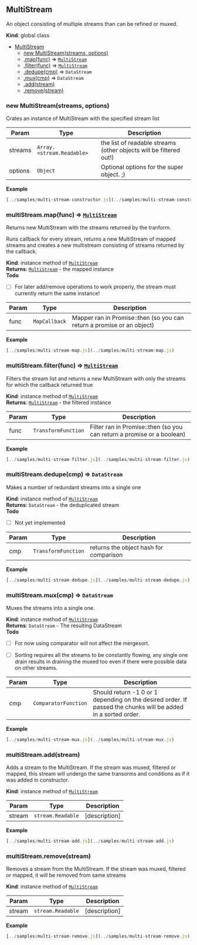 <a name="MultiStream"></a>

## MultiStream
An object consisting of multiple streams than can be refined or muxed.

**Kind**: global class  

* [MultiStream](#MultiStream)
    * [new MultiStream(streams, options)](#new_MultiStream_new)
    * [.map(func)](#MultiStream+map) ⇒ <code>[MultiStream](#MultiStream)</code>
    * [.filter(func)](#MultiStream+filter) ⇒ <code>[MultiStream](#MultiStream)</code>
    * [.dedupe(cmp)](#MultiStream+dedupe) ⇒ <code>DataStream</code>
    * [.mux(cmp)](#MultiStream+mux) ⇒ <code>DataStream</code>
    * [.add(stream)](#MultiStream+add)
    * [.remove(stream)](#MultiStream+remove)

<a name="new_MultiStream_new"></a>

### new MultiStream(streams, options)
Crates an instance of MultiStream with the specified stream list


| Param | Type | Description |
| --- | --- | --- |
| streams | <code>Array.&lt;stream.Readable&gt;</code> | the list of readable streams (other                                     objects will be filtered out!) |
| options | <code>Object</code> | Optional options for the super object. ;) |

**Example**  
```js
[../samples/multi-stream-constructor.js](../samples/multi-stream-constructor.js)
```
<a name="MultiStream+map"></a>

### multiStream.map(func) ⇒ <code>[MultiStream](#MultiStream)</code>
Returns new MultiStream with the streams returned by the tranform.Runs callback for every stream, returns a new MultiStream of mappedstreams and creates a new multistream consisting of streams returnedby the callback.

**Kind**: instance method of <code>[MultiStream](#MultiStream)</code>  
**Returns**: <code>[MultiStream](#MultiStream)</code> - the mapped instance  
**Todo**

- [ ] For later add/remove operations to work properly, the stream mustcurrently return the same instance!


| Param | Type | Description |
| --- | --- | --- |
| func | <code>MapCallback</code> | Mapper ran in Promise::then (so you can                                  return a promise or an object) |

**Example**  
```js
[../samples/multi-stream-map.js](../samples/multi-stream-map.js)
```
<a name="MultiStream+filter"></a>

### multiStream.filter(func) ⇒ <code>[MultiStream](#MultiStream)</code>
Filters the stream list and returns a new MultiStream with only thestreams for which the callback returned true

**Kind**: instance method of <code>[MultiStream](#MultiStream)</code>  
**Returns**: <code>[MultiStream](#MultiStream)</code> - the filtered instance  

| Param | Type | Description |
| --- | --- | --- |
| func | <code>TransformFunction</code> | Filter ran in Promise::then (so you can                                  return a promise or a boolean) |

**Example**  
```js
[../samples/multi-stream-filter.js](../samples/multi-stream-filter.js)
```
<a name="MultiStream+dedupe"></a>

### multiStream.dedupe(cmp) ⇒ <code>DataStream</code>
Makes a number of redundant streams into a single one

**Kind**: instance method of <code>[MultiStream](#MultiStream)</code>  
**Returns**: <code>DataStream</code> - the deduplicated stream  
**Todo**

- [ ] Not yet implemented


| Param | Type | Description |
| --- | --- | --- |
| cmp | <code>TransformFunction</code> | returns the object hash for comparison |

**Example**  
```js
[../samples/multi-stream-dedupe.js](../samples/multi-stream-dedupe.js)
```
<a name="MultiStream+mux"></a>

### multiStream.mux(cmp) ⇒ <code>DataStream</code>
Muxes the streams into a single one.

**Kind**: instance method of <code>[MultiStream](#MultiStream)</code>  
**Returns**: <code>DataStream</code> - The resulting DataStream  
**Todo**

- [ ] For now using comparator will not affect the mergesort.
- [ ] Sorting requires all the streams to be constantly flowing, any      single one drain results in draining the muxed too even if there      were possible data on other streams.


| Param | Type | Description |
| --- | --- | --- |
| cmp | <code>ComparatorFunction</code> | Should return -1 0 or 1 depending on the                                  desired order. If passed the chunks will                                  be added in a sorted order. |

**Example**  
```js
[../samples/multi-stream-mux.js](../samples/multi-stream-mux.js)
```
<a name="MultiStream+add"></a>

### multiStream.add(stream)
Adds a stream to the MultiStream. If the stream was muxed, filtered ormapped, this stream will undergo the same transorms and conditions asif it was added in constructor.

**Kind**: instance method of <code>[MultiStream](#MultiStream)</code>  

| Param | Type | Description |
| --- | --- | --- |
| stream | <code>stream.Readable</code> | [description] |

**Example**  
```js
[../samples/multi-stream-add.js](../samples/multi-stream-add.js)
```
<a name="MultiStream+remove"></a>

### multiStream.remove(stream)
Removes a stream from the MultiStream. If the stream was muxed, filteredor mapped, it will be removed from same streams

**Kind**: instance method of <code>[MultiStream](#MultiStream)</code>  

| Param | Type | Description |
| --- | --- | --- |
| stream | <code>stream.Readable</code> | [description] |

**Example**  
```js
[../samples/multi-stream-remove.js](../samples/multi-stream-remove.js)
```
